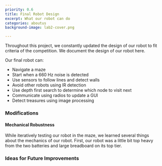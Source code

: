 ```yaml
---
priority: 0.6
title: Final Robot Design
excerpt: What our robot can do
categories: aboutus
background-image: lab2-cover.png

---
```


Throughout this project, we constantly updated the design of our robot to fit criteria of the competition. We document the design of our robot here.

Our final robot can:

* Navigate a maze
* Start when a 660 Hz noise is detected
* Use sensors to follow lines and detect walls
* Avoid other robots using IR detection
* Use depth first search to determine which node to visit next
* Communicate using radios to update a GUI 
* Detect treasures using image processing

### Modifications

#### Mechanical Robustness
While iteratively testing our robot in the maze, we learned several things about the mechanics of our robot. First, our robot was a little bit top heavy from the two batteries and large breadboard on its top tier. 

### Ideas for Future Improvements
